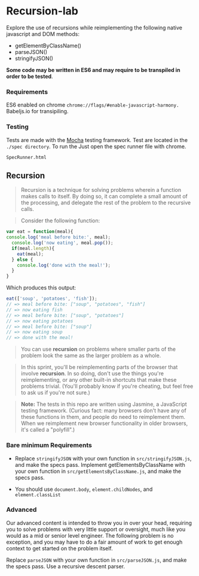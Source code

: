  Recursion-lab
==============
Explore the use of recursions while reimplementing the following native javascript and DOM methods:

- getElementByClassName()
- parseJSON()
- stringifyJSON()

**Some code may be written in ES6 and may require to be transpiled in order to be tested**.

### Requirements

ES6 enabled on chrome `chrome://flags/#enable-javascript-harmony.`
Babeljs.io for transipiling.

### Testing

Tests are made with the [Mocha](https://github.com/mochajs/mocha) testing framework.
Test are located in the ```./spec directory```. To run the Just open the spec runner file with chrome.

```
SpecRunner.html
```

## Recursion

> Recursion is a technique for solving problems wherein a function makes calls to itself. By doing so, it can complete a small amount of the processing, and delegate the rest of the problem to the recursive calls.

> Consider the following function:


```javascript
var eat = function(meal){
console.log('meal before bite:', meal);
  console.log('now eating', meal.pop());
  if(meal.length){
    eat(meal);
  } else {
    console.log('done with the meal!');
  }
}
```

Which produces this output:

```javascript
eat(['soup', 'potatoes', 'fish']);
// => meal before bite: ["soup", "potatoes", "fish"]
// => now eating fish
// => meal before bite: ["soup", "potatoes"]
// => now eating potatoes
// => meal before bite: ["soup"]
// => now eating soup
// => done with the meal!
```
> You can use **recursion** on problems where smaller parts of the problem look the same as the larger problem as a whole.

> In this sprint, you'll be reimplementing parts of the browser that involve **recursion**. In so doing, don't use the things you're reimplementing, or any other built-in shortcuts that make these problems trivial. (You'll probably know if you're cheating, but feel free to ask us if you're not sure.)

> **Note:** The tests in this repo are written using Jasmine, a JavaScript testing framework.
(Curious fact: many browsers don't have any of these functions in them, and people do need to reimplement them. When we reimplement new browser functionality in older browsers, it's called a "polyfill".)

### Bare minimum Requirements

- Replace ```stringifyJSON``` with your own function in ```src/stringifyJSON.js```, and make the specs pass.
Implement getElementsByClassName with your own function in ```src/getElementsByClassName.js```, and make the specs pass.

- You should use ```document.body```, ```element.childNodes```, and ```element.classList```

### Advanced

Our advanced content is intended to throw you in over your head, requiring you to solve problems with very little support or oversight, much like you would as a mid or senior level engineer. The following problem is no exception, and you may have to do a fair amount of work to get enough context to get started on the problem itself.

Replace ```parseJSON``` with your own function in ```src/parseJSON.js```, and make the specs pass.
Use a recursive descent parser.
